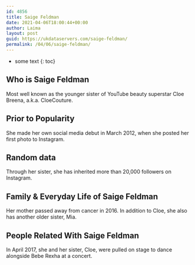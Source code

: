 ```yaml
---
id: 4856
title: Saige Feldman
date: 2021-04-06T18:00:44+00:00
author: Laima
layout: post
guid: https://ukdataservers.com/saige-feldman/
permalink: /04/06/saige-feldman/
---
```


* some text
{: toc}


## Who is Saige Feldman
                  
                  
                  
Most well known as the younger sister of YouTube beauty superstar Cloe Breena, a.k.a. CloeCouture. 
                  
              
            
              
            
                
                
                
## Prior to Popularity
                  
                  
                  
She made her own social media debut in March 2012, when she posted her first photo to Instagram. 
                  
              
            
              
            
                
                
                
## Random data
                  
                  
                  
Through her sister, she has inherited more than 20,000 followers on Instagram. 
                  
              
            
              
            
                
                
                
## Family & Everyday Life of Saige Feldman
                  
                  
                  
Her mother passed away from cancer in 2016. In addition to Cloe, she also has another older sister, Mia. 
                  
              
            
              
            
                
                
                
## People Related With Saige Feldman
                  
                  
                  
In April 2017, she and her sister, Cloe, were pulled on stage to dance alongside Bebe Rexha at a concert. 
                  
              
            
              
            
                
              
            
              
              
            
            
              
            
          
          
          